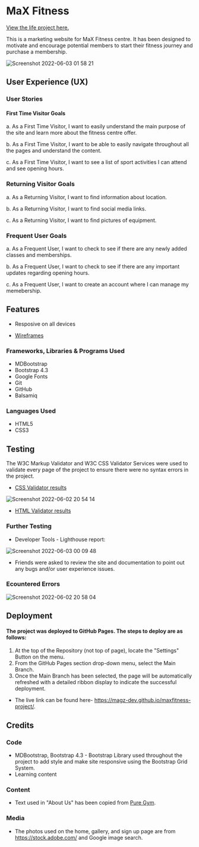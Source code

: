    # MaX Fitness
                                                                   
   [View the life project here.](https://magz-dev.github.io/maxfitness-project/)
   
This is a marketing website for MaX Fitness centre. It has been designed to motivate and encourage potential members to start their fitness journey and purchase a membership.


![Screenshot 2022-06-03 01 58 21](https://user-images.githubusercontent.com/97630146/171765783-65a930d0-3f5f-4759-acab-6904376f2768.png)



## User Experience (UX)

### User Stories

#### First Time Visitor Goals

a. As a First Time Visitor, I want to easily understand the main purpose of the site and learn more about the fitness centre offer.

b. As a First Time Visitor, I want to be able to easily navigate throughout all the pages and understand the content.

c. As a First Time Visitor, I want to see a list of sport activities I can attend and see opening hours.

### Returning Visitor Goals

a. As a Returning Visitor, I want to find information about location.

b. As a Returning Visitor, I want to find social media links.

c. As a Returning Visitor, I want to find pictures of equipment.

### Frequent User Goals

a. As a Frequent User, I want to check to see if there are any newly added classes and memberships.

b. As a Frequent User, I want to check to see if there are any important updates regarding opening hours.

c. As a Frequent User, I want to create an account where I can manage my memebership.

## Features

* Resposive on all devices

* [Wireframes](https://balsamiq.cloud/smp843y/pvadl4s/rE849)


 ### Frameworks, Libraries & Programs Used
 
* MDBootstrap
* Bootstrap 4.3
* Google Fonts
* Git
* GitHub
* Balsamiq

### Languages Used

* HTML5
* CSS3


## Testing

The W3C Markup Validator and W3C CSS Validator Services were used to validate every page of the project to ensure there were no syntax errors in the project.
* [CSS Validator results](https://jigsaw.w3.org/css-validator/validator)


 ![Screenshot 2022-06-02 20 54 14](https://user-images.githubusercontent.com/97630146/171753170-366c617d-52f0-43c0-bd4d-5698df6fd44d.png)


* [HTML Validator results](https://validator.w3.org/nu/?doc=https%3A%2F%2Fmagz-dev.github.io%2Fmaxfitness-project%2F)

### Further Testing

* Developer Tools - Lighthouse report:


![Screenshot 2022-06-03 00 09 48](https://user-images.githubusercontent.com/97630146/171752684-6cec55ff-0dba-4f43-86e1-2fb8b8857ecc.png)


* Friends were asked to review the site and documentation to point out any bugs and/or user experience issues.

### Ecountered Errors

![Screenshot 2022-06-02 20 58 04](https://user-images.githubusercontent.com/97630146/171753087-5ddcfea8-0359-4a92-8eb5-d131c3ea3403.png)


## Deployment

#### The project was deployed to GitHub Pages. The steps to deploy are as follows:


 1. At the top of the Repository (not top of page), locate the "Settings" Button on the menu.
 2. From the GitHub Pages section drop-down menu, select the Main Branch.
 3. Once the Main Branch has been selected, the page will be automatically refreshed with a detailed ribbon display to indicate the successful deployment.


* The live link can be found here- https://magz-dev.github.io/maxfitness-project/.

## Credits

### Code

* MDBootstrap, Bootstrap 4.3 - Bootstrap Library used throughout the project to add style and make site responsive using the Bootstrap Grid System.
* Learning content

### Content

* Text used in "About Us" has been copied from [Pure Gym](https://www.puregym.com/about-us/).

### Media

* The photos used on the home, gallery, and sign up page are from https://stock.adobe.com/ and Google image search.




